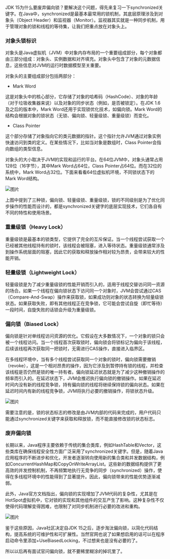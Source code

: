 JDK 15为什么要废弃偏向锁？要解决这个问题，得先来复习一下synchronized关键字。在Java中，synchronized是最基本最常用的锁机制，其底层原理涉及到对象头（Object Header）和监视器（Monitor）。监视器其实就是一种同步机制，用于管理对象的锁和线程的等待集，让我们把重点放在对象头上。

### 对象头锁标识

对象头是Java虚拟机（JVM）中对象内存布局的一个重要组成部分，每个对象都由三部分组成：对象头、实例数据和对齐填充。对象头中包含了对象的元数据信息，这些信息对JVM的运行时数据模型至关重要。

对象头的主要组成部分包括两部分：

*   Mark Word
    

这是对象头中的核心部分，它存储了对象的哈希码（HashCode）、对象的年龄（对于垃圾收集器来说）以及对象的同步状态（例如，是否被锁定）。在JDK 1.6及之后的版本中，Mark Word还用于实现锁优化技术，如偏向锁。Mark Word的结构会根据对象的锁状态（无锁、偏向锁、轻量级锁、重量级锁）而变化。

*   Class Pointer
    

这个部分存储了对象指向它的类元数据的指针。这个指针允许JVM通过对象实例快速访问到类的定义。在某些情况下，比如当对象是数组时，Class Pointer会指向数组的类型信息。

对象头的大小取决于JVM的实现和运行的平台。在64位JVM中，对象头通常占用128位（16字节），其中Mark Word占64位，Class Pointer占64位。而在32位的系统中，Mark Word占32位。下面来看看64位虚拟机环境，不同锁状态下的Mark Word结构。

![图片](https://mmbiz.qpic.cn/mmbiz_png/Z39MZpFQTY26zdwVZutMyicn0vrXgkrkrDwViaXwsrPGZibzDd5npjLte35Vg9CTnRbN2NAiaa4ic8FMvOPOUOZ4uDQ/640?wx_fmt=png&from=appmsg)

上图中提到了三种锁，偏向锁、轻量级锁、重量级锁，锁的不同级别是为了优化同步操作的性能而设计的，都是synchronized关键字的底层实现技术，它们各自有不同的特性和使用场景。

### 重量级锁（Heavy Lock）

重量级锁是最基本的锁类型，它提供了完全的互斥保证。当一个线程尝试获取一个已经被其他线程持有的锁时，该线程会被阻塞，进入等待状态。重量级锁通常涉及到操作系统层面的阻塞，因此它的获取和释放操作相对较为昂贵，会带来较大的性能开销。

### 轻量级锁（Lightweight Lock）

轻量级锁是为了减少重量级锁的性能开销而引入的，适用于线程交替访问同一资源的场合。如果一个线程在偏向锁状态下访问同一个对象时，JVM会尝试通过CAS（Compare-And-Swap）操作来获取锁，如果成功则对象的状态转换为轻量级锁状态。如果获取失败，即有其他线程正在竞争锁，它可能会尝试自旋（即忙等待）一段时间，自旋失败的话锁会升级为重量级锁。

### 偏向锁（Biased Lock）

偏向锁是针对单线程访问资源的优化。它假设在大多数情况下，一个对象的锁只会被一个线程访问。当一个线程首次获取锁时，偏向锁会将锁标记为偏向于该线程，后续该线程再次获取同一把锁时，无需进行CAS操作，直接进入临界区。

在多线程环境中，当有多个线程尝试获取同一个对象的锁时，偏向锁需要撤销（revoke），这是一个相对昂贵的操作，因为它涉及到暂停持有锁的线程，并检查该线程是否仍然是锁的唯一持有者。偏向锁延迟状态就是为了减少这种撤销操作的频率而引入的。在延迟状态下，JVM会推迟执行偏向锁的撤销操作。如果在延迟时间内没有新的线程竞争锁，持有偏向锁的线程将继续保持锁的偏向状态。如果在延迟时间内有新的线程竞争锁，JVM将执行必要的撤销操作，将锁状态升级。

![图片](https://mmbiz.qpic.cn/mmbiz_png/Z39MZpFQTY26zdwVZutMyicn0vrXgkrkrweXEcZiauE1fQd8WsPk3pbvQWxAYYdmKpnGHm9MyIBy040ibibiaZ0kJRA/640?wx_fmt=png&from=appmsg)

需要注意的是，锁的状态标志的修改是由JVM内部的代码来完成的，用户代码只能通过synchronized关键字来获取和释放锁，而不能直接修改锁的状态标志。

### 废弃偏向锁

长期以来，Java程序主要依赖于传统的集合类库，例如HashTable和Vector，这些类库在确保线程安全性方面广泛采用了synchronized关键字。但是，随着Java应用程序的不断进步和优化，开发者逐渐转向使用新的集合类和并发数据结构，例如ConcurrentHashMap和CopyOnWriteArrayList。这些新的数据结构提供了更高效的并发控制机制，不再频繁地执行无竞争的同步（synchronized）操作，使得在多线程环境中的性能得到了显著提升。因此，偏向锁带来的性能优势逐渐减弱。

此外，Java官方文档指出，偏向锁的实现增加了JVM代码的复杂性，尤其是在HotSpot虚拟机中，它对锁的实现和其他组件的交互产生了影响。这种复杂性不仅使得代码理解变得困难，也限制了对同步机制进行必要的改进和重构。

![图片](https://mmbiz.qpic.cn/mmbiz_png/Z39MZpFQTY26zdwVZutMyicn0vrXgkrkrSUfiayz4UibGowbGRvmtEshr4PyFBr03DrRaUXYok8Gic3ibdsG97Uj90A/640?wx_fmt=png&from=appmsg)

鉴于这些原因，Java社区决定自JDK 15之后，逐步淘汰偏向锁，以简化代码结构，提高系统的可维护性和可扩展性。当然官网也说了如果想启用的话可以在程序启动命令里添加+UseBiasedLocking，不过想来也是没有必要的了。

所以以后再有面试官问偏向锁，就不要稀里糊涂的掉坑里了。